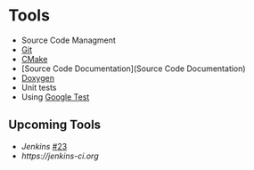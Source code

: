 # Tools
* Source Code Managment
 * [Git](http://git-scm.com/)
 * [CMake](http://www.cmake.org/Wiki/CMake)
* [Source Code Documentation](Source Code Documentation)
 * [Doxygen](http://www.stack.nl/~dimitri/doxygen/)
* Unit tests
 * Using [Google Test](https://code.google.com/p/googletest/)

## Upcoming Tools
* _Jenkins_ [#23](https://github.com/inexor-game/code/issues/23)
 * _https://jenkins-ci.org_ 